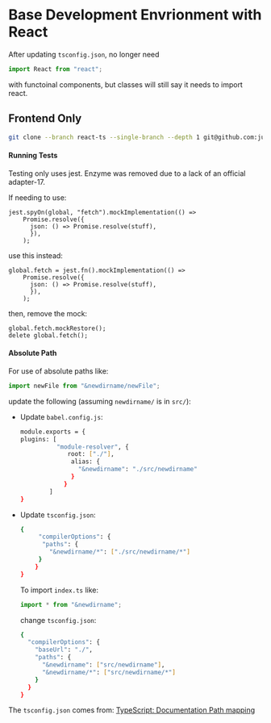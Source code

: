 # Base Development Envrionment with React

After updating `tsconfig.json`, no longer need

```js script
import React from "react";
```

with functoinal components, but classes will still say it needs to import react.

## Frontend Only

```sh
git clone --branch react-ts --single-branch --depth 1 git@github.com:justin0979/devconfig.git
```

#### Running Tests

Testing only uses jest. Enzyme was removed due to a lack of an official adapter-17.

If needing to use:

```typescriptlang
jest.spyOn(global, "fetch").mockImplementation(() =>
    Promise.resolve({
      json: () => Promise.resolve(stuff),
      }),
    );
```

use this instead:

```typescriptlang
global.fetch = jest.fn().mockImplementation(() =>
    Promise.resolve({
      json: () => Promise.resolve(stuff),
      }),
    );
```

then, remove the mock:

```typescriptlang
global.fetch.mockRestore();
delete global.fetch();
```

#### Absolute Path

For use of absolute paths like:

```javascript
import newFile from "&newdirname/newFile";
```

update the following (assuming <code>newdirname/</code> is in <code>src/</code>):

<ul>
  <li>Update <code>babel.config.js</code>:
  
 ```sh
 module.exports = {
plugins: [
           "module-resolver", {
              root: ["./"],
               alias: {
                 "&newdirname": "./src/newdirname"
               }
             }
         ]
 }
 ```
 
  </li>
  <li>
 Update <code>tsconfig.json</code>:
 
```sh
{
     "compilerOptions": {
      "paths": {
        "&newdirname/*": ["./src/newdirname/*"]
     }
    }
}
```
 
To import <code>index.ts</code> like:

```javascript
import * from "&newdirname";
```

change <code>tsconfig.json</code>:

```sh
{
  "compilerOptions": {
    "baseUrl": "./",
    "paths": {
      "&newdirname": ["src/newdirname"],
      "&newdirname/*": ["src/newdirname/*"]
    }
  }
}
```

   </li>
  </ul>
</ul>

The `tsconfig.json` comes from:
[TypeScript: Documentation Path mapping](https://www.typescriptlang.org/docs/handbook/module-resolution.html#path-mapping)
